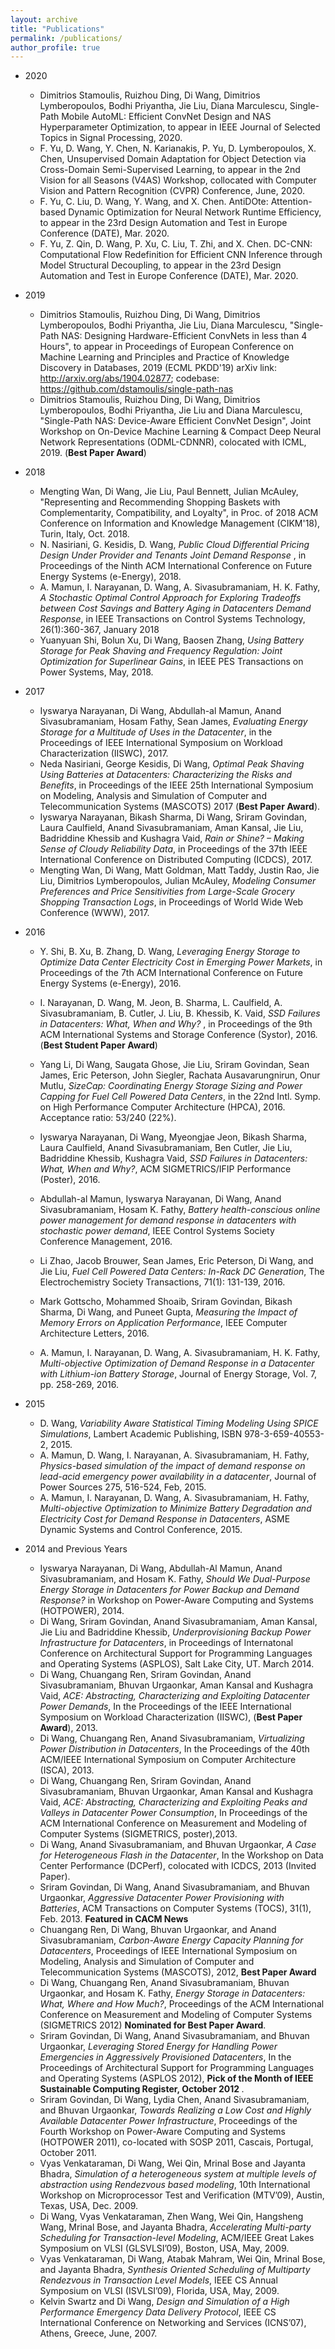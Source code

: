 ```yaml
---
layout: archive
title: "Publications"
permalink: /publications/
author_profile: true
---
```

* 2020
	* Dimitrios Stamoulis, Ruizhou Ding, Di Wang, Dimitrios Lymberopoulos, Bodhi Priyantha, Jie Liu, Diana Marculescu, Single-Path Mobile AutoML: Efficient ConvNet Design and NAS Hyperparameter Optimization, to appear in IEEE Journal of Selected Topics in Signal Processing, 2020.
	* F. Yu, D. Wang, Y. Chen, N. Karianakis, P. Yu, D. Lymberopoulos, X. Chen, Unsupervised Domain Adaptation for Object Detection via Cross-Domain Semi-Supervised Learning, to appear in the 2nd Vision for all Seasons (V4AS) Workshop, collocated with Computer Vision and Pattern Recognition (CVPR) Conference, June, 2020.
	* F. Yu, C. Liu, D. Wang, Y. Wang, and X. Chen. AntiDOte: Attention-based Dynamic Optimization for Neural Network Runtime Efficiency, to appear in the 23rd Design Automation and Test in Europe Conference (DATE), Mar. 2020. 
	* F. Yu, Z. Qin, D. Wang, P. Xu, C. Liu, T. Zhi, and X. Chen. DC-CNN: Computational Flow Redefinition for Efficient CNN Inference through Model Structural Decoupling, to appear in the 23rd Design Automation and Test in Europe Conference (DATE), Mar. 2020.
		
* 2019
	* Dimitrios Stamoulis, Ruizhou Ding, Di Wang, Dimitrios Lymberopoulos, Bodhi Priyantha, Jie Liu, Diana Marculescu, "Single-Path NAS: Designing Hardware-Efficient ConvNets in less than 4 Hours", to appear in Proceedings of European Conference on Machine Learning and Principles and Practice of Knowledge Discovery in Databases, 2019 (ECML PKDD'19) arXiv link: http://arxiv.org/abs/1904.02877; codebase: https://github.com/dstamoulis/single-path-nas
	* Dimitrios Stamoulis, Ruizhou Ding, Di Wang, Dimitrios Lymberopoulos, Bodhi Priyantha, Jie Liu and Diana Marculescu, "Single-Path NAS: Device-Aware Efficient ConvNet Design", Joint Workshop on On-Device Machine Learning & Compact Deep Neural Network Representations (ODML-CDNNR), colocated with ICML, 2019. (<b>Best Paper Award</b>)
	

* 2018
	* Mengting Wan, Di Wang, Jie Liu, Paul Bennett, Julian McAuley, "Representing and Recommending Shopping Baskets with Complementarity, Compatibility, and Loyalty", in Proc. of 2018 ACM Conference on Information and Knowledge Management (CIKM'18), Turin, Italy, Oct. 2018. 
	* N. Nasiriani, G. Kesidis, D. Wang, <i>Public Cloud Differential Pricing Design Under Provider and Tenants Joint Demand Response </i>, in Proceedings of the Ninth ACM International Conference on Future Energy Systems (e-Energy), 2018.
	* A. Mamun, I. Narayanan, D. Wang, A. Sivasubramaniam, H. K. Fathy, <i>A Stochastic Optimal Control Approach for Exploring Tradeoffs between Cost Savings and Battery Aging in Datacenters Demand Response</i>,  in IEEE Transactions on Control Systems Technology, 26(1):360-367, January 2018
	* Yuanyuan Shi, Bolun Xu, Di Wang, Baosen Zhang, <i> Using Battery Storage for Peak Shaving and Frequency Regulation: Joint Optimization for Superlinear Gains</i>, in IEEE PES Transactions on Power Systems, May, 2018.

* 2017

	* Iyswarya Narayanan, Di Wang, Abdullah-al Mamun, Anand Sivasubramaniam, Hosam Fathy, Sean James, <i>Evaluating Energy Storage for a Multitude of Uses in the Datacenter</i>, in the Proceedings of IEEE International Symposium on Workload Characterization (IISWC), 2017.
	* Neda Nasiriani, George Kesidis, Di Wang, <i>Optimal Peak Shaving Using Batteries at Datacenters: Characterizing the Risks and Benefits</i>,  in Proceedings of the IEEE 25th International Symposium on Modeling, Analysis and Simulation of Computer and Telecommunication Systems (MASCOTS) 2017 (<b>Best Paper Award</b>).
	* Iyswarya Narayanan, Bikash Sharma, Di Wang, Sriram Govindan, Laura Caulfield, Anand Sivasubramaniam, Aman Kansal, Jie Liu, Badriddine Khessib and Kushagra Vaid, <i>Rain or Shine? – Making Sense of Cloudy Reliability Data</i>, in Proceedings of the 37th IEEE International Conference on Distributed Computing (ICDCS), 2017.
	* Mengting Wan, Di Wang, Matt Goldman, Matt Taddy, Justin Rao, Jie Liu, Dimitrios Lymberopoulos, Julian McAuley, <i>Modeling Consumer Preferences and Price Sensitivities from Large-Scale Grocery Shopping Transaction Logs</i>, in Proceedings of World Wide Web Conference (WWW), 2017.
	
* 2016
	* Y. Shi, B. Xu, B. Zhang, D. Wang, <i>Leveraging Energy Storage to Optimize Data Center Electricity Cost in Emerging Power Markets</i>, in Proceedings of the 7th ACM International Conference on Future Energy Systems (e-Energy), 2016.
	* I. Narayanan, D. Wang, M. Jeon, B. Sharma, L. Caulfield, A. Sivasubramaniam, B. Cutler, J. Liu, B. Khessib, K. Vaid, <i>SSD Failures in Datacenters: What, When and Why?</i> , in Proceedings of the 9th ACM International Systems and Storage Conference (Systor), 2016. (<b>Best Student Paper Award</b>)
	* Yang Li, Di Wang, Saugata Ghose, Jie Liu, Sriram Govindan, Sean James, Eric Peterson, John Siegler, Rachata Ausavarungnirun, Onur Mutlu, <i>SizeCap: Coordinating Energy Storage Sizing and Power Capping for Fuel Cell Powered Data Centers</i>, in the 22nd Intl. Symp. on High Performance Computer Architecture (HPCA), 2016. Acceptance ratio: 53/240 (22%).
 	
	* Iyswarya Narayanan, Di Wang, Myeongjae Jeon, Bikash Sharma, Laura Caulfield, Anand Sivasubramaniam, Ben Cutler, Jie Liu, Badriddine Khessib, Kushagra Vaid, <i>SSD Failures in Datacenters: What, When and Why?</i>, ACM SIGMETRICS/IFIP Performance (Poster), 2016.
	* Abdullah-al Mamun, Iyswarya Narayanan, Di Wang, Anand Sivasubramaniam, Hosam K. Fathy, <i>Battery health-conscious online power management for demand response in datacenters with stochastic power demand</i>, IEEE Control Systems Society Conference Management, 2016.
	* Li Zhao, Jacob Brouwer, Sean James, Eric Peterson, Di Wang, and Jie Liu, <i>Fuel Cell Powered Data Centers: In-Rack DC Generation</i>, The Electrochemistry Society Transactions, 71(1): 131-139, 2016.
	* Mark Gottscho, Mohammed Shoaib, Sriram Govindan, Bikash Sharma, Di Wang, and Puneet Gupta, <i>Measuring the Impact of Memory Errors on Application Performance</i>, IEEE Computer Architecture Letters, 2016.
	* A. Mamun, I. Narayanan, D. Wang, A. Sivasubramaniam, H. K. Fathy, <i>Multi-objective Optimization of Demand Response in a Datacenter with Lithium-ion Battery Storage</i>, Journal of Energy Storage, Vol. 7, pp. 258-269, 2016.

* 2015
	* D. Wang, <i>Variability Aware Statistical Timing Modeling Using SPICE Simulations</i>, Lambert Academic Publishing, ISBN 978-3-659-40553-2, 2015.
	* A. Mamun, D. Wang, I. Narayanan, A. Sivasubramaniam, H. Fathy, <i>Physics-based simulation of the impact of demand response on lead-acid emergency power availability in a datacenter</i>, Journal of Power Sources 275, 516-524, Feb, 2015.
	* A. Mamun, I. Narayanan, D. Wang, A. Sivasubramaniam, H. Fathy, <i>Multi-objective Optimization to Minimize Battery Degradation and Electricity Cost for Demand Response in Datacenters</i>, ASME Dynamic Systems and Control Conference, 2015.

* 2014 and Previous Years
	* Iyswarya Narayanan, Di Wang, Abdullah-Al Mamun, Anand Sivasubramaniam, and Hosam K. Fathy, <i>Should We Dual-Purpose Energy Storage in Datacenters for Power Backup and Demand Response?</i> in Workshop on Power-Aware Computing and Systems (HOTPOWER), 2014.
	* Di Wang, Sriram Govindan, Anand Sivasubramaniam, Aman Kansal, Jie Liu and Badriddine Khessib, <i>Underprovisioning Backup Power Infrastructure for Datacenters</i>, in Proceedings of Internatonal Conference on Architectural Support for Programming Languages and Operating Systems (ASPLOS), Salt Lake City, UT. March 2014.
	* Di Wang, Chuangang Ren, Sriram Govindan, Anand Sivasubramaniam, Bhuvan Urgaonkar, Aman Kansal and Kushagra Vaid, <i>ACE: Abstracting, Characterizing and Exploiting Datacenter Power Demands</i>, In the Proceedings of the IEEE International Symposium on Workload Characterization (IISWC), (<b>Best Paper Award</b>), 2013.
	* Di Wang, Chuangang Ren, Anand Sivasubramaniam, <i>Virtualizing Power Distribution in Datacenters</i>, In the Proceedings of the 40th ACM/IEEE International Symposium on Computer Architecture (ISCA), 2013.
	* Di Wang, Chuangang Ren, Sriram Govindan, Anand Sivasubramaniam, Bhuvan Urgaonkar, Aman Kansal and Kushagra Vaid, <i>ACE: Abstracting, Characterizing and Exploiting Peaks and Valleys in Datacenter Power Consumption</i>, In Proceedings of the ACM International Conference on Measurement and Modeling of Computer Systems (SIGMETRICS, poster),2013.
	* Di Wang, Anand Sivasubramaniam, and Bhuvan Urgaonkar, <i>A Case for Heterogeneous Flash in the Datacenter</i>, In the Workshop on Data Center Performance (DCPerf), colocated with ICDCS, 2013 (Invited Paper).
	* Sriram Govindan, Di Wang, Anand Sivasubramaniam, and Bhuvan Urgaonkar, <i>Aggressive Datacenter Power Provisioning with Batteries</i>, ACM Transactions on Computer Systems (TOCS), 31(1), Feb. 2013. <b>Featured in CACM News</b>
	* Chuangang Ren, Di Wang, Bhuvan Urgaonkar, and Anand Sivasubramaniam, <i>Carbon-Aware Energy Capacity Planning for Datacenters</i>, Proceedings of IEEE International Symposium on Modeling, Analysis and Simulation of Computer and Telecommunication Systems (MASCOTS), 2012, <b>Best Paper Award</b>
	* Di Wang, Chuangang Ren, Anand Sivasubramaniam, Bhuvan Urgaonkar, and Hosam K. Fathy, <i>Energy Storage in Datacenters: What, Where and How Much?</i>, Proceedings of the ACM International Conference on Measurement and Modeling of Computer Systems (SIGMETRICS 2012) <b>Nominated for Best Paper Award</b>.
	* Sriram Govindan, Di Wang, Anand Sivasubramaniam, and Bhuvan Urgaonkar, <i>Leveraging Stored Energy for Handling Power Emergencies in Aggressively Provisioned Datacenters</i>, In the Proceedings of Architectural Support for Programming Languages and Operating Systems (ASPLOS 2012), <b>Pick of the Month of IEEE Sustainable Computing Register, October 2012 </b>.
	* Sriram Govindan, Di Wang, Lydia Chen, Anand Sivasubramaniam, and Bhuvan Urgaonkar, <i>Towards Realizing a Low Cost and Highly Available Datacenter Power Infrastructure</i>, Proceedings of the Fourth Workshop on Power-Aware Computing and Systems (HOTPOWER 2011), co-located with SOSP 2011, Cascais, Portugal, October 2011.
	* Vyas Venkataraman, Di Wang, Wei Qin, Mrinal Bose and Jayanta Bhadra, <i>Simulation of a heterogeneous system at multiple levels of abstraction using Rendezvous based modeling</i>, 10th International Workshop on Microprocessor Test and Verification (MTV’09), Austin, Texas, USA, Dec. 2009.
	* Di Wang, Vyas Venkataraman, Zhen Wang, Wei Qin, Hangsheng Wang, Mrinal Bose, and Jayanta Bhadra, <i>Accelerating Multi-party Scheduling for Transaction-level Modeling</i>, ACM/IEEE Great Lakes Symposium on VLSI (GLSVLSI’09), Boston, USA, May, 2009.
	* Vyas Venkataraman, Di Wang, Atabak Mahram, Wei Qin, Mrinal Bose, and Jayanta Bhadra, <i>Synthesis Oriented Scheduling of Multiparty Rendezvous in Transaction Level Models</i>, IEEE CS Annual Symposium on VLSI (ISVLSI’09), Florida, USA, May, 2009.
	* Kelvin Swartz and Di Wang, <i>Design and Simulation of a High Performance Emergency Data Delivery Protocol</i>, IEEE CS International Conference on Networking and Services (ICNS’07), Athens, Greece, June, 2007.
